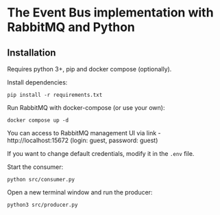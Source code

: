 # The Event Bus implementation with RabbitMQ and Python

## Installation

Requires python 3+, pip and docker compose (optionally).

Install dependencies:
```shell
pip install -r requirements.txt
```

Run RabbitMQ with docker-compose (or use your own):
```shell
docker compose up -d
```
You can access to RabbitMQ management UI via link - http://localhost:15672 (login: guest, password: guest)

If you want to change default credentials, modify it in the `.env` file.


Start the consumer:
```shell
python src/consumer.py
```

Open a new terminal window and run the producer:
```shell
python3 src/producer.py
```




